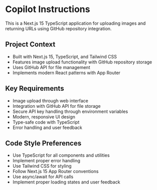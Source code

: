 # Copilot Instructions

<!-- Use this file to provide workspace-specific custom instructions to Copilot. For more details, visit https://code.visualstudio.com/docs/copilot/copilot-customization#_use-a-githubcopilotinstructionsmd-file -->

This is a Next.js 15 TypeScript application for uploading images and returning URLs using GitHub repository integration.

## Project Context
- Built with Next.js 15, TypeScript, and Tailwind CSS
- Features image upload functionality with GitHub repository storage
- Uses GitHub API for file management
- Implements modern React patterns with App Router

## Key Requirements
- Image upload through web interface
- Integration with GitHub API for file storage
- Secure API key handling through environment variables
- Modern, responsive UI design
- Type-safe code with TypeScript
- Error handling and user feedback

## Code Style Preferences
- Use TypeScript for all components and utilities
- Implement proper error handling
- Use Tailwind CSS for styling
- Follow Next.js 15 App Router conventions
- Use async/await for API calls
- Implement proper loading states and user feedback
